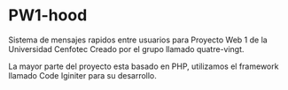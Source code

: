 PW1-hood
========

Sistema de mensajes rapidos entre usuarios para Proyecto Web 1 de la Universidad Cenfotec
Creado por el grupo llamado quatre-vingt.

La mayor parte del proyecto esta basado en PHP, utilizamos el framework llamado Code Iginiter para su desarrollo.
